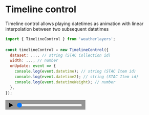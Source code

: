 # Timeline control

Timeline control allows playing datetimes as animation with linear interpolation between two subsequent datetimes

```javascript
import { TimelineControl } from 'weatherlayers';

const timelineControl = new TimelineControl({
  dataset: ..., // string (STAC Collection id)
  width: ..., // number
  onUpdate: event => {
    console.log(event.datetime); // string (STAC Item id)
    console.log(event.datetime2); // string (STAC Item id)
    console.log(event.datetimeWeight); // number
  },
});
```

![](../.gitbook/assets/timeline-control.png)

